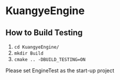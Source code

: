 # KuangyeEngine

## How to Build Testing
1. `cd KuangyeEngine/`
2. `mkdir Build`
3. `cmake .. -DBUILD_TESTING=ON`

Please set EngineTest as the start-up project


